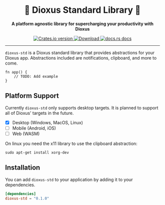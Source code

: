 <div align="center">
  <h1>🧰 Dioxus Standard Library 🚀</h1>
  <p><strong>A platform agnostic library for supercharging your productivity with Dioxus</strong></p>
</div>

<div align="center">
  <!-- Crates version -->
  <a href="https://crates.io/crates/dioxus">
    <img src="https://img.shields.io/crates/v/dioxus-std.svg?style=flat-square"
    alt="Crates.io version" />
  </a>
  <!-- Downloads -->
  <a href="https://crates.io/crates/dioxus-std">
    <img src="https://img.shields.io/crates/d/dioxus-std.svg?style=flat-square"
      alt="Download" />
  </a>
  <!-- docs -->
  <a href="https://docs.rs/dioxus-std">
    <img src="https://img.shields.io/badge/docs-latest-blue.svg?style=flat-square"
      alt="docs.rs docs" />
  </a>
</div>

-----

`dioxus-std` is a Dioxus standard library that provides abstractions for your Dioxus app. Abstractions included are notifications, clipboard, and more to come.

```rust, ignore
fn app() {
    // TODO: Add example
}
```

## Platform Support
Currently `dioxus-std` only supports desktop targets. It is planned to support all of Dioxus' targets in the future.

- [x] Desktop (Windows, MacOS, Linux)
- [ ] Mobile  (Android, iOS)
- [ ] Web     (WASM)

On linux you need the x11 library to use the clipboard abstraction:
```
sudo apt-get install xorg-dev
```

## Installation
You can add `dioxus-std` to your application by adding it to your dependencies.
```toml
[dependencies]
dioxus-std = "0.1.0"
```

